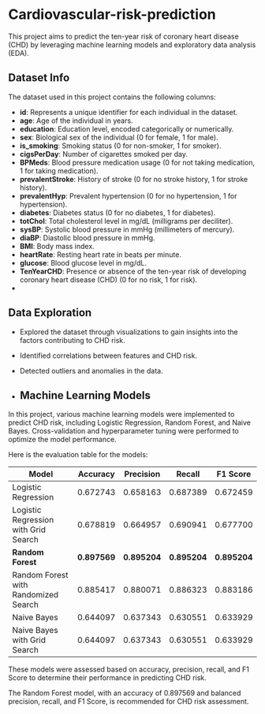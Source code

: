# Cardiovascular-risk-prediction
This project aims to predict the ten-year risk of coronary heart disease (CHD) by leveraging machine learning models and exploratory data analysis (EDA).
## Dataset Info

The dataset used in this project contains the following columns:

- **id**: Represents a unique identifier for each individual in the dataset.
- **age**: Age of the individual in years.
- **education**: Education level, encoded categorically or numerically.
- **sex**: Biological sex of the individual (0 for female, 1 for male).
- **is_smoking**: Smoking status (0 for non-smoker, 1 for smoker).
- **cigsPerDay**: Number of cigarettes smoked per day.
- **BPMeds**: Blood pressure medication usage (0 for not taking medication, 1 for taking medication).
- **prevalentStroke**: History of stroke (0 for no stroke history, 1 for stroke history).
- **prevalentHyp**: Prevalent hypertension (0 for no hypertension, 1 for hypertension).
- **diabetes**: Diabetes status (0 for no diabetes, 1 for diabetes).
- **totChol**: Total cholesterol level in mg/dL (milligrams per deciliter).
- **sysBP**: Systolic blood pressure in mmHg (millimeters of mercury).
- **diaBP**: Diastolic blood pressure in mmHg.
- **BMI**: Body mass index.
- **heartRate**: Resting heart rate in beats per minute.
- **glucose**: Blood glucose level in mg/dL.
- **TenYearCHD**: Presence or absence of the ten-year risk of developing coronary heart disease (CHD) (0 for no risk, 1 for risk).
- 
## Data Exploration
- Explored the dataset through visualizations to gain insights into the factors contributing to CHD risk.
- Identified correlations between features and CHD risk.
- Detected outliers and anomalies in the data.

- ## Machine Learning Models

In this project, various machine learning models were implemented to predict CHD risk, including Logistic Regression, Random Forest, and Naive Bayes. Cross-validation and hyperparameter tuning were performed to optimize the model performance.

Here is the evaluation table for the models:

| Model                            | Accuracy | Precision | Recall  | F1 Score |
|----------------------------------|----------|-----------|---------|----------|
| Logistic Regression              | 0.672743 | 0.658163  | 0.687389| 0.672459 |
| Logistic Regression with Grid Search | 0.678819 | 0.664957  | 0.690941| 0.677700 |
| **Random Forest**                    | **0.897569** |**0.895204** | **0.895204**| **0.895204** |
| Random Forest with Randomized Search | 0.885417 | 0.880071  | 0.886323| 0.883186 |
| Naive Bayes                      | 0.644097 | 0.637343  | 0.630551| 0.633929 |
| Naive Bayes with Grid Search     | 0.644097 | 0.637343  | 0.630551| 0.633929 |

These models were assessed based on accuracy, precision, recall, and F1 Score to determine their performance in predicting CHD risk.

The Random Forest model, with an accuracy of 0.897569 and balanced precision, recall, and F1 Score, is recommended for CHD risk assessment.

